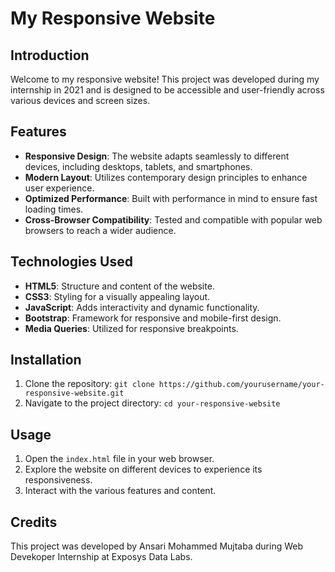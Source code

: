 # My Responsive Website

## Introduction
Welcome to my responsive website! This project was developed during my internship in 2021 and is designed to be accessible and user-friendly across various devices and screen sizes.

## Features
- **Responsive Design**: The website adapts seamlessly to different devices, including desktops, tablets, and smartphones.
- **Modern Layout**: Utilizes contemporary design principles to enhance user experience.
- **Optimized Performance**: Built with performance in mind to ensure fast loading times.
- **Cross-Browser Compatibility**: Tested and compatible with popular web browsers to reach a wider audience.

## Technologies Used
- **HTML5**: Structure and content of the website.
- **CSS3**: Styling for a visually appealing layout.
- **JavaScript**: Adds interactivity and dynamic functionality.
- **Bootstrap**: Framework for responsive and mobile-first design.
- **Media Queries**: Utilized for responsive breakpoints.

## Installation
1. Clone the repository: `git clone https://github.com/yourusername/your-responsive-website.git`
2. Navigate to the project directory: `cd your-responsive-website`

## Usage
1. Open the `index.html` file in your web browser.
2. Explore the website on different devices to experience its responsiveness.
3. Interact with the various features and content.

## Credits
This project was developed by Ansari Mohammed Mujtaba during Web Devekoper Internship at Exposys Data Labs.

